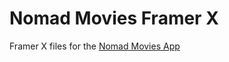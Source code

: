 # Nomad Movies Framer X

Framer X files for the [Nomad Movies App](https://play.google.com/store/apps/details?id=co.nomadcoders.nomadmovies)
